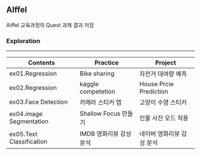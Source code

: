 ## AIffel

Aiffel 교육과정의 Quest 과제 결과 저장

### Exploration
---
|Contents|Practice|Project|
|---|---|---|
|ex01.Regression|Bike sharing|자전거 대여량 예측|
|ex02.Regression|kaggle competetion|House Prcie Prediction|
|ex03.Face Detection|카메라 스티커 앱|고양이 수염 스티커|
|ex04.image Segmentation|Shallow Focus 만들기|인물 사진 모드 적용|
|ex05.Text Classification|IMDB 영화리뷰 감성 분석|네이버 영화리뷰 감성 분석|
